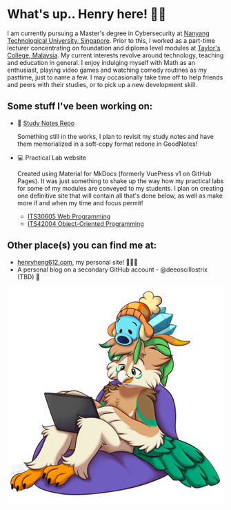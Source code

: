 # What's up.. Henry here! 👋🏻

I am currently pursuing a Master's degree in Cybersecurity at [Nanyang Technological University, Singapore](https://ntu.edu.sg).
Prior to this, I worked as a part-time lecturer concentrating on foundation and diploma level modules at [Taylor's College, Malaysia](https://college.taylors.edu.my).
My current interests revolve around technology, teaching and education in general.
I enjoy indulging myself with Math as an enthusiast, playing video games and watching comedy routines as my pasttime, just to name a few.
I may occasionally take time off to help friends and peers with their studies, or to pick up a new development skill.

## Some stuff I've been working on:

- 📝 [Study Notes Repo](https://henryheng612.com/notes)

  Something still in the works, I plan to revisit my study notes and have them memorialized in a soft-copy format redone in GoodNotes!

- 💻 Practical Lab website

  Created using Material for MkDocs (formerly VuePress v1 on GitHub Pages). It was just something to shake up the way how my practical labs for some of my modules are conveyed to my students. I plan on creating one definitive site that will contain all that's done below, as well as make more if and when my time and focus permit!
  <!-- - [ITS30505 Introduction to Computing](https://deezombiedude612.github.io/itc-labs) (optional practical exercises, under construction) -->

  - [ITS30605 Web Programming](https://deezombiedude612.github.io/wp-labs)
  - [ITS42004 Object-Oriented Programming](https://deezombiedude612.github.io/oop-labs)

## Other place(s) you can find me at:

<!-- - [Twitter](https://twitter.com/deezombiedude), this is where I normally hang and be a hoot online! 😂 -->

- [henryheng612.com](https://henryheng612.com), my personal site! 🧑🏻‍💻
- A personal blog on a secondary GitHub account - @deeoscillostrix (TBD) 🦉

<div style="" align="center">
	<img src="assets/intro_idle.png" alt="Intro Image" style="width: 600px;">
</div>
